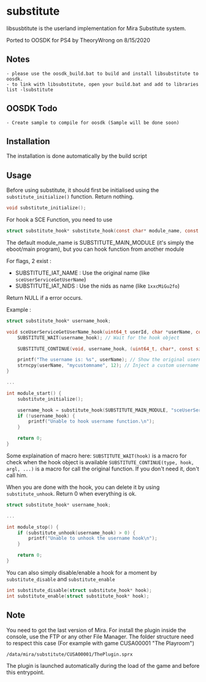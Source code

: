 # substitute
libsusbtitute is the userland implementation for Mira Substitute system.

Ported to OOSDK for PS4 by TheoryWrong on 8/15/2020

## Notes 
	- please use the oosdk_build.bat to build and install libsubstitute to oosdk.
	- to link with libsubstitute, open your build.bat and add to libraries list -lsubstitute
	
## OOSDK Todo
	- Create sample to compile for oosdk (Sample will be done soon)

## Installation 
The installation is done automatically by the build script

## Usage
Before using substitute, it should first be initialised using the `substitute_initialize()`
function.
Return nothing.

```c
void substitute_initialize();
```

For hook a SCE Function, you need to use
```c
struct substitute_hook* substitute_hook(const char* module_name, const char* name, void* hook_function, int flags);
```
The default module_name is SUBSTITUTE_MAIN_MODULE (it's simply the eboot/main program), but you can hook function from another module

For flags, 2 exist :
- SUBSTITUTE_IAT_NAME : Use the original name (like `sceUserServiceGetUserName`)
- SUBSTITUTE_IAT_NIDS : Use the nids as name (like `1xxcMiGu2fo`)

Return NULL if a error occurs.

Example :
```c
struct substitute_hook* username_hook;

void sceUserServiceGetUserName_hook(uint64_t userId, char *userName, const size_t size) {
	SUBSTITUTE_WAIT(username_hook); // Wait for the hook object

	SUBSTITUTE_CONTINUE(void, username_hook, (uint64_t, char*, const size_t), userId, userName, size); // Call the original function, with original argument

	printf("The username is: %s", userName); // Show the original username
	strncpy(userName, "mycustomname", 12); // Inject a custom username instead
}

...

int module_start() {
	substitute_initialize();

	username_hook = substitute_hook(SUBSTITUTE_MAIN_MODULE, "sceUserServiceGetUserName", sceUserServiceGetUserName_hook, SUBSTITUTE_IAT_NAME);
	if (!username_hook) {
		printf("Unable to hook username function.\n");
	}

	return 0;
}

```

Some explaination of macro here:
`SUBSTITUTE_WAIT(hook)` is a macro for check when the hook object is available
`SUBSTITUTE_CONTINUE(type, hook, argl, ...)` is a macro for call the original function. If you don't need it, don't call him.

When you are done with the hook, you can delete it by using `substitute_unhook`.
Return 0 when everything is ok.

```c
struct substitute_hook* username_hook;

...

int module_stop() {
	if (substitute_unhook(username_hook) > 0) {
		printf("Unable to unhook the username hook\n");
	}

	return 0;
}
```

You can also simply disable/enable a hook for a moment by `substitute_disable` and `substitute_enable`
```c
int substitute_disable(struct substitute_hook* hook);
int substitute_enable(struct substitute_hook* hook);
```

## Note

You need to got the last version of Mira.
For install the plugin inside the console, use the FTP or any other File Manager.
The folder structure need to respect this case (For example with game CUSA00001 "The Playroom")

`/data/mira/substitute/CUSA00001/ThePlugin.sprx`

The plugin is launched automatically during the load of the game and before this entrypoint.
